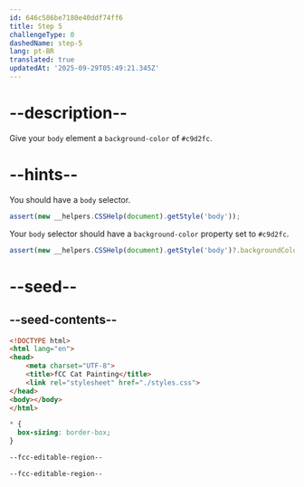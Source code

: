 ```yaml
---
id: 646c586be7180e40ddf74ff6
title: Step 5
challengeType: 0
dashedName: step-5
lang: pt-BR
translated: true
updatedAt: '2025-09-29T05:49:21.345Z'
---
```


# --description--

Give your `body` element a `background-color` of `#c9d2fc`.

# --hints--

You should have a `body` selector.

```js
assert(new __helpers.CSSHelp(document).getStyle('body'));
```

Your `body` selector should have a `background-color` property set to `#c9d2fc`.

```js
assert(new __helpers.CSSHelp(document).getStyle('body')?.backgroundColor === 'rgb(201, 210, 252)');
```

# --seed--

## --seed-contents--

```html
<!DOCTYPE html>
<html lang="en">
<head>
    <meta charset="UTF-8">
    <title>fCC Cat Painting</title>
    <link rel="stylesheet" href="./styles.css">
</head>
<body></body>
</html>
```

```css
* {
  box-sizing: border-box;
}

--fcc-editable-region--

--fcc-editable-region--
```

